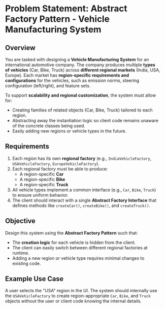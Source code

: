 # Problem Statement: Abstract Factory Pattern - Vehicle Manufacturing System

## Overview

You are tasked with designing a **Vehicle Manufacturing System** for an international automotive company. The company produces multiple **types of vehicles** (Car, Bike, Truck) across **different regional markets** (India, USA, Europe). Each market has **region-specific requirements and configurations** for the vehicles, such as emission norms, steering configuration (left/right), and feature sets.

To support **scalability and regional customization**, the system must allow for:

- Creating families of related objects (Car, Bike, Truck) tailored to each region.
- Abstracting away the instantiation logic so client code remains unaware of the concrete classes being used.
- Easily adding new regions or vehicle types in the future.

## Requirements

1. Each region has its own **regional factory** (e.g., `IndiaVehicleFactory`, `USAVehicleFactory`, `EuropeVehicleFactory`).
2. Each regional factory must be able to produce:
    - A region-specific **Car**
    - A region-specific **Bike**
    - A region-specific **Truck**
3. All vehicle types implement a common interface (e.g., `Car`, `Bike`, `Truck`) to ensure uniform behavior.
4. The client should interact with a single **Abstract Factory Interface** that defines methods like `createCar()`, `createBike()`, and `createTruck()`.

## Objective

Design this system using the **Abstract Factory Pattern** such that:

- The **creation logic** for each vehicle is hidden from the client.
- The client can easily switch between different regional factories at runtime.
- Adding a new region or vehicle type requires minimal changes to existing code.

## Example Use Case

A user selects the "USA" region in the UI. The system should internally use the `USAVehicleFactory` to create region-appropriate `Car`, `Bike`, and `Truck` objects without the user or client code knowing the internal details.

